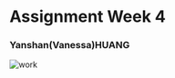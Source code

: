 # Assignment Week 4

### Yanshan(Vanessa)HUANG

![work](https://github.com/yanshanhuang/public/assets/146685814/ce16f911-f33a-4e85-a193-1db24de20e09)
